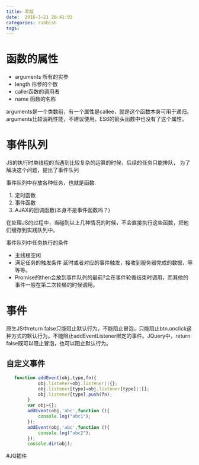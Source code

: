 ```yaml
---
title: 草稿  
date:  2016-3-21 20:41:02  
categories: rubbish
tags: 
---
```


# 函数的属性

- arguments 所有的实参
- length 形参的个数
- caller函数的调用者
- name 函数的名称

arguments是一个类数组，有一个属性是callee，就是这个函数本身可用于递归。arguments比较消耗性能，不建议使用。ES6的箭头函数中也没有了这个属性。
# 事件队列
JS的执行时单线程的当遇到比较复杂的运算的时候，后续的任务只能排队，  为了解决这个问题，提出了事件队列

事件队列中存放各种任务，也就是函数.

1. 定时函数
2. 事件函数
3. AJAX的回调函数(本身不是事件函数吗？)

在处理JS的过程中，当碰到以上几种情况的时候，不会直接执行这些函数，把他们缓存到实践队列中。

事件队列中任务执行的条件
- 主线程空闲
- 满足任务的触发条件 延时或者对应的事件触发，接收到服务器完成的数据，等等等。
- Promise的then会放到事件队列的最前?会在事件轮循结束时调用，而其他的事件一般在第二次轮循的时候调用。

# 事件
原生JS中return false只能阻止默认行为，不能阻止冒泡。只能阻止btn.onclick这种方式的默认行为。不能阻止addEventListener绑定的事件。JQuery中，return false既可以阻止冒泡，也可以阻止默认行为。

##  自定义事件
```javascript
   function addEvent(obj,type,fn){
            obj.listener=obj.listener||{};
            obj.listener[type]=obj.listener[type]||[];
            obj.listener[type].push(fn);
        }
        var obj={};
        addEvent(obj,'abc',function (){
            console.log("abc1");
        });
        addEvent(obj,'abc',function (){
            console.log("abc2");
        });
        console.dir(obj);
```
#JQ插件